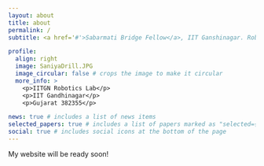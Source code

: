 ```yaml
---
layout: about
title: about
permalink: /
subtitle: <a href='#'>Sabarmati Bridge Fellow</a>, IIT Ganshinagar. Robotics Researcher

profile:
  align: right
  image: SaniyaDrill.JPG
  image_circular: false # crops the image to make it circular
  more_info: >
    <p>IITGN Robotics Lab</p>
    <p>IIT Gandhinagar</p>
    <p>Gujarat 382355</p>

news: true # includes a list of news items
selected_papers: true # includes a list of papers marked as "selected={true}"
social: true # includes social icons at the bottom of the page
---
```


My website will be ready soon!
